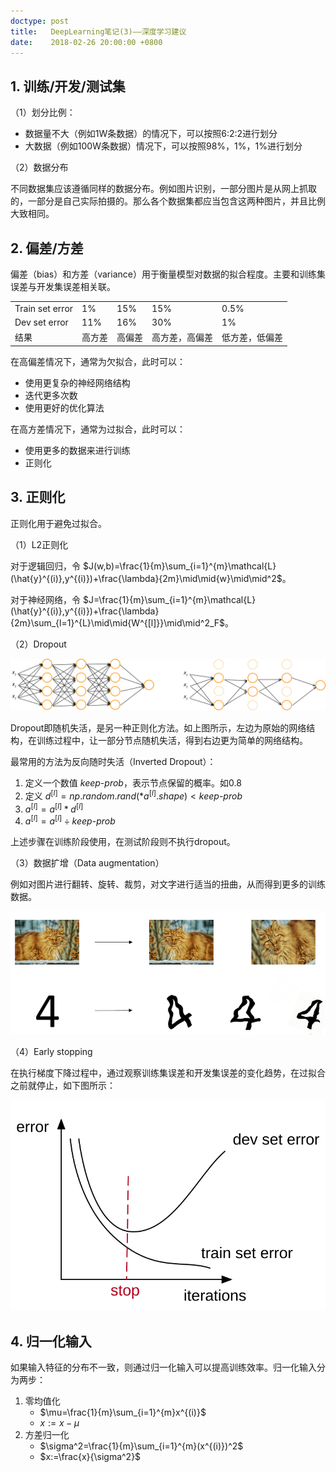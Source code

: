 ```yaml
---
doctype: post
title:   DeepLearning笔记(3)——深度学习建议
date:    2018-02-26 20:00:00 +0800
---
```


## 1. 训练/开发/测试集

（1）划分比例：

- 数据量不大（例如1W条数据）的情况下，可以按照6:2:2进行划分
- 大数据（例如100W条数据）情况下，可以按照98%，1%，1%进行划分

（2）数据分布

不同数据集应该遵循同样的数据分布。例如图片识别，一部分图片是从网上抓取的，一部分是自己实际拍摄的。那么各个数据集都应当包含这两种图片，并且比例大致相同。

## 2. 偏差/方差

偏差（bias）和方差（variance）用于衡量模型对数据的拟合程度。主要和训练集误差与开发集误差相关联。

|                 |     |     |     |      |
|-----------------|-----|-----|-----|------|
| Train set error | 1%  | 15% | 15% | 0.5% |
| Dev set error   | 11% | 16% | 30% | 1%   |
| 结果 | 高方差 | 高偏差 | 高方差，高偏差 | 低方差，低偏差 |

在高偏差情况下，通常为欠拟合，此时可以：

- 使用更复杂的神经网络结构
- 迭代更多次数
- 使用更好的优化算法

在高方差情况下，通常为过拟合，此时可以：

- 使用更多的数据来进行训练
- 正则化

## 3. 正则化

正则化用于避免过拟合。

（1）L2正则化

对于逻辑回归，令 $J(w,b)=\frac{1}{m}\sum_{i=1}^{m}\mathcal{L}(\hat{y}^{(i)},y^{(i)})+\frac{\lambda}{2m}\mid\mid{w}\mid\mid^2$。

对于神经网络，令 $J=\frac{1}{m}\sum_{i=1}^{m}\mathcal{L}(\hat{y}^{(i)},y^{(i)})+\frac{\lambda}{2m}\sum_{l=1}^{L}\mid\mid{W^{[l]}}\mid\mid^2_F$。

（2）Dropout

![](./img/2018/02/26/3-1.svg)

Dropout即随机失活，是另一种正则化方法。如上图所示，左边为原始的网络结构，在训练过程中，让一部分节点随机失活，得到右边更为简单的网络结构。

最常用的方法为反向随时失活（Inverted Dropout）：

1. 定义一个数值 $keep\text{-}prob$，表示节点保留的概率。如0.8
2. 定义 $d^{[l]}=np.random.rand(*a^{[l]}.shape)<keep\text{-}prob$
3. $a^{[l]}=a^{[l]}*d^{[l]}$
4. $a^{[l]}=a^{[l]}\div keep\text{-}prob$

上述步骤在训练阶段使用，在测试阶段则不执行dropout。

（3）数据扩增（Data augmentation）

例如对图片进行翻转、旋转、裁剪，对文字进行适当的扭曲，从而得到更多的训练数据。

![](./img/2018/02/26/3-2.png)

（4）Early stopping

在执行梯度下降过程中，通过观察训练集误差和开发集误差的变化趋势，在过拟合之前就停止，如下图所示：

![](./img/2018/02/26/3-3.svg)

## 4. 归一化输入

如果输入特征的分布不一致，则通过归一化输入可以提高训练效率。归一化输入分为两步：

1. 零均值化
    - $\mu=\frac{1}{m}\sum_{i=1}^{m}x^{(i)}$
    - $x:=x-\mu$
2. 方差归一化
    - $\sigma^2=\frac{1}{m}\sum_{i=1}^{m}(x^{(i)})^2$
    - $x:=\frac{x}{\sigma^2}$
